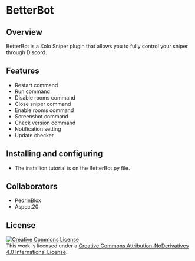 # BetterBot

## Overview
BetterBot is a Xolo Sniper plugin that allows you to fully control your sniper through Discord.

## Features
- Restart command
- Run command
- Disable rooms command
- Close sniper command
- Enable rooms command
- Screenshot command
- Check version command
- Notification setting
- Update checker

## Installing and configuring
- The installion tutorial is on the BetterBot.py file.

## Collaborators
- PedrinBlox
- Aspect20

## License

<a rel="license" href="http://creativecommons.org/licenses/by-nd/4.0/"><img alt="Creative Commons License" style="border-width:0" src="https://i.creativecommons.org/l/by-nd/4.0/88x31.png" /></a><br />This work is licensed under a <a rel="license" href="http://creativecommons.org/licenses/by-nd/4.0/">Creative Commons Attribution-NoDerivatives 4.0 International License</a>.
